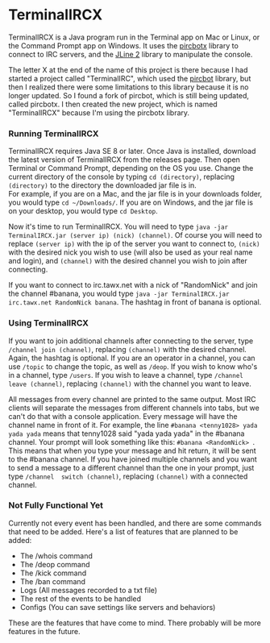 # TerminalIRCX
TerminalIRCX is a Java program run in the Terminal app on Mac or Linux, or the Command Prompt app on Windows. It uses
the <a href="https://code.google.com/p/pircbotx/">pircbotx</a> library to connect to IRC servers, and the 
<a href="https://github.com/jline/jline2">JLine 2</a> library to manipulate the console.

The letter X at the end of the name of this project is there because I had started a project called "TerminalIRC",
which used the <a href="http://www.jibble.org/pircbot.php">pircbot</a> library, but then I realized there were some 
limitations to this library because it is no longer updated. So I found a fork of pircbot, which is still being 
updated, called pircbotx. I then created the new project, which is named "TerminalIRCX" because I'm using the 
pircbotx library.

### Running TerminalIRCX
TerminalIRCX requires Java SE 8 or later. Once Java is installed, download the latest version of TerminalIRCX from 
the releases page. Then open Terminal or Command Prompt, depending on the OS you use. Change the current directory 
of the console by typing `cd (directory)`, replacing `(directory)` to the directory the downloaded jar file is in.  
For example, if you are on a Mac, and the jar file is in your downloads folder, you would type `cd ~/Downloads/`. If
you are on Windows, and the jar file is on your desktop, you would type `cd Desktop`.

Now it's time to run TerminalIRCX. You will need to type `java -jar TerminalIRCX.jar (server ip) (nick) (channel)`. 
Of course you will need to replace `(server ip)` with the ip of the server you want to connect to, `(nick)` with the 
desired nick you wish to use (will also be used as your real name and login), and `(channel)` with the desired 
channel you wish to join after connecting. 

If you want to connect to irc.tawx.net with a nick of "RandomNick" and join the channel #banana, you would type
`java -jar TerminalIRCX.jar irc.tawx.net RandomNick banana`. The hashtag in front of banana is optional.

### Using TerminalIRCX
If you want to join additional channels after connecting to the server, type `/channel join (channel)`, replacing
`(channel)` with the desired channel. Again, the hashtag is optional. If you are an operator in a channel, you can
use `/topic` to change the topic, as well as `/deop`. If you wish to know who's in a channel, type `/users`. If you 
wish to leave a channel, type `/channel leave (channel)`, replacing `(channel)` with the channel you want to leave.

All messages from every channel are printed to the same output. Most IRC clients will separate the messages from 
different channels into tabs, but we can't do that with a console application. Every message will have the channel 
name in front of it. For example, the line `#banana <tenny1028> yada yada yada` means that tenny1028 said "yada yada 
yada" in the #banana channel. Your prompt will look something like this: `#banana <RandomNick> `. This means that 
when you type your message and hit return, it will be sent to the #banana channel. If you have joined multiple 
channels and you want to send a message to a different channel than the one in your prompt, just type `/channel 
switch (channel)`, replacing `(channel)` with a connected channel.

### Not Fully Functional Yet
Currently not every event has been handled, and there are some commands that need to be added. Here's a list of 
features that are planned to be added:

* The /whois command
* The /deop command
* The /kick command
* The /ban command
* Logs (All messages recorded to a txt file)
* The rest of the events to be handled
* Configs (You can save settings like servers and behaviors)

These are the features that have come to mind. There probably will be more features in the future.
